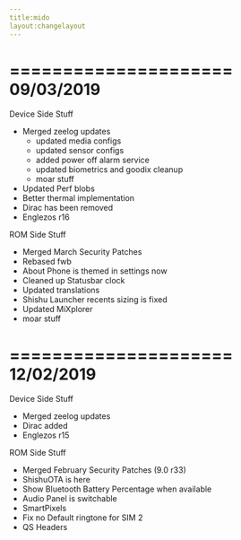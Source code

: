 ```yaml
---
title:mido
layout:changelayout
---
```

=====================
    09/03/2019
=====================

Device Side Stuff
* Merged zeelog updates
  - updated media configs
  - updated sensor configs
  - added power off alarm service
  - updated biometrics and goodix cleanup
  - moar stuff
* Updated Perf blobs
* Better thermal implementation
* Dirac has been removed
* Englezos r16

ROM Side Stuff
* Merged March Security Patches
* Rebased fwb
* About Phone is themed in settings now
* Cleaned up Statusbar clock
* Updated translations
* Shishu Launcher recents sizing is fixed
* Updated MiXplorer
* moar stuff

=====================
    12/02/2019
=====================

Device Side Stuff
* Merged zeelog updates
* Dirac added
* Englezos r15

ROM Side Stuff
* Merged February Security Patches (9.0 r33)
* ShishuOTA is here
* Show Bluetooth Battery Percentage when available
* Audio Panel is switchable
* SmartPixels
* Fix no Default ringtone for SIM 2
* QS Headers
